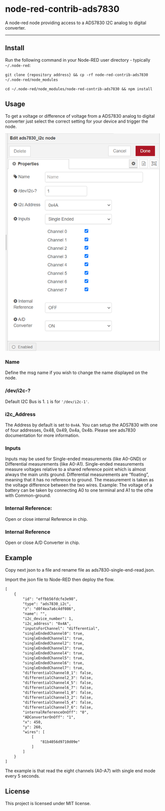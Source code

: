 node-red-contrib-ads7830
==================================

A node-red node providing access to a ADS7830 I2C analog to digital converter.

---

## Install

Run the following command in your Node-RED user directory - typically `~/.node-red`:

```
git clone {repository address} && cp -rf node-red-contrib-ads7830 ~/.node-red/node_modules
```

```
cd ~/.node-red/node_modules/node-red-contrib-ads7830 && npm install
```

## Usage

To get a voltage or difference of voltage from a ADS7830  analog to digital converter just select the correct setting for your device and trigger the node.

<img src="assets/image-20220309092410807.png" alt="image-20220309092410807" style="zoom:80%;" />


### Name

Define the msg name if you wish to change the name displayed on the node.

### /dev/i2c-?

Default I2C Bus is 1.  `1` is for `'/dev/i2c-1'`.

### i2c_Address

The Address by default is set to `0x4A`. You can setup the ADS7830 with one of four addresses, 0x48, 0x49, 0x4a, 0x4b. Please see ads7830 documentation for more information.

### Inputs

Inputs may be used for Single-ended measurements (like A0-GND) or Differential measurements (like A0-A1). Single-ended measurements measure voltages relative to a shared reference point which is almost always the main units ground. Differential measurements are “floating”, meaning that it has no reference to ground. The measurement is taken as the voltage difference between the two wires. Example: The voltage of a battery can be taken by connecting A0 to one terminal and A1 to the othe with Common-ground.

### Internal Reference:

Open or close internal Reference in chip.

### Internal Reference

Open or close A/D Converter in chip.



## Example

Copy next json to a file and rename file as ads7830-single-end-read.json.

Import the json file to Node-RED then deploy the flow.

```
[
    {
        "id": "effbb56fdcfe3e98",
        "type": "ads7830_i2c",
        "z": "d0f4ea7a6c4df086",
        "name": "",
        "i2c_device_number": 1,
        "i2c_address": "0x4A",
        "inputsForChannel": "differential",
        "singleEndedChannel0": true,
        "singleEndedChannel1": true,
        "singleEndedChannel2": true,
        "singleEndedChannel3": true,
        "singleEndedChannel4": true,
        "singleEndedChannel5": true,
        "singleEndedChannel6": true,
        "singleEndedChannel7": true,
        "differentialChannel0_1": false,
        "differentialChannel2_3": false,
        "differentialChannel4_5": false,
        "differentialChannel6_7": false,
        "differentialChannel1_0": false,
        "differentialChannel3_2": false,
        "differentialChannel5_4": false,
        "differentialChannel7_6": false,
        "internalReferenceOnOff": "0",
        "ADConverterOnOff": "1",
        "x": 450,
        "y": 260,
        "wires": [
            [
                "81b4056d9710d09e"
            ]
        ]
    }
]
```

The example is that read the eight channels (A0-A7) with single end mode every 5 seconds. 



## License

This project is licensed under MIT license.
